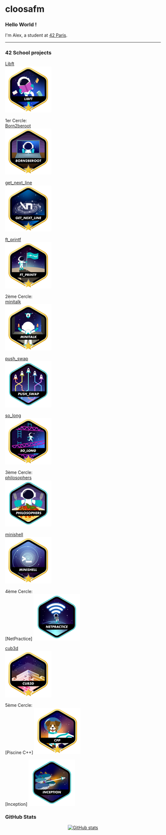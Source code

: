 # cloosafm

### Hello World !

I'm Alex, a student at [42 Paris](https://42.fr/en/homepage/).

---
<!---
### 42 Stats Card

[![My 42 stats](https://badge42.vercel.app/api/v2/cl8llmf4200060hmkt4qtrpqm/stats?cursusId=21&coalitionId=45)](https://github.com/JaeSeoKim/badge42)
--->

### 42 School projects


[Libft](https://gitlab.com/42_cursus1/libft_42.git)  
![Libft badge](https://github.com/cloosafm/cloosafm/blob/main/42_badges/libftm.png)  

1er Cercle:  
[Born2beroot](https://gitlab.com/42_cursus1/Born2beroot.git)  
![B2R badge](https://github.com/cloosafm/cloosafm/blob/main/42_badges/born2berootm.png)  

[get_next_line](https://gitlab.com/42_cursus1/get_next_line.git)  
![GNL badge](https://github.com/cloosafm/cloosafm/blob/main/42_badges/get_next_linem.png)  

[ft_printf](https://gitlab.com/42_cursus1/ft_printf)  
![ft_printf badge](https://github.com/cloosafm/cloosafm/blob/main/42_badges/ft_printfm.png)  

  
2ème Cercle:  
[minitalk](https://gitlab.com/42_cursus1/minitalk)  
![minitalk badge](https://github.com/cloosafm/cloosafm/blob/main/42_badges/minitalkm.png)  

[push_swap](https://gitlab.com/42_cursus1/push_swap.git)  
![push_swap badge](https://github.com/cloosafm/cloosafm/blob/main/42_badges/push_swape.png)  

[so_long](https://gitlab.com/42_cursus1/so_long.git)  
![so_long badge](https://github.com/cloosafm/cloosafm/blob/main/42_badges/so_longm.png)  


3ème Cercle:  
[philosophers](https://gitlab.com/42_cursus1/philosophers.git)  
![philosophers badge](https://github.com/cloosafm/cloosafm/blob/main/42_badges/philosopherse.png)  

[minishell](https://gitlab.com/42_cursus1/minishell.git)  
![minishell badge](https://github.com/cloosafm/cloosafm/blob/main/42_badges/minishellm.png) 


4ème Cercle:  
[NetPractice]
![netpractice badge](https://github.com/cloosafm/cloosafm/blob/main/42_badges/netpracticee.png)  

[cub3d](https://gitlab.com/42_cursus1/cub3d.git)  
![cub3d badge](https://github.com/cloosafm/cloosafm/blob/main/42_badges/cub3dm.png)  



5ème Cercle:  
[Piscine C++]
![CPP badge](https://github.com/cloosafm/cloosafm/blob/main/42_badges/cppm.png)  

[Inception]
![inception badge](https://github.com/cloosafm/cloosafm/blob/main/42_badges/inceptione.png)   


<!---

syntax:
![project name](gitlab)
JaeSeoKim vercel badge {followed by 2 spaces for return carriage}
![badge icon] (https://github.com/cloosafm/cloosafm/blob/main/42_badges/BADGE-ICON.png)) {followed by 2 spaces for return carriage}

exemple:
![Libft](https://gitlab.com/42_cursus1/libft_42.git)
[![acloos's 42 Libft Score](https://badge42.vercel.app/api/v2/cl8llmf4200060hmkt4qtrpqm/project/2580603)](https://github.com/JaeSeoKim/badge42)  
![Libft badge](https://github.com/cloosafm/cloosafm/blob/main/42_badges/libfte.png)  



Badges
.e -> basic
.m -> bonus

git repo for dynamic badges:
https://github.com/JaeSeoKim/badge42


basic icons:


5ème Cercle:
![webserv badge](https://github.com/cloosafm/cloosafm/blob/main/42_badges/webserve.png)  
![ft_irc badge](https://github.com/cloosafm/cloosafm/blob/main/42_badges/ft_irce.png)  


6ème Cercle:
![ft_transcendance badge](https://github.com/cloosafm/cloosafm/blob/main/42_badges/ft_transcendencee.png.png)  


--->

### GitHub Stats

<div align="center">

[![GitHub stats](https://github-readme-stats.vercel.app/api?username=cloosafm&show_icons=true&hide_rank=false&theme=github_dark&hide=issues&hide_title=true)](https://github.com/anuraghazra/github-readme-stats)



</div>


<!---


[![My GitHub Language Stats](https://github-readme-stats.vercel.app/api/top-langs/?username=jasongaylord&langs_count=5&theme=tokyonight)]()

[![Top Langs](https://github-readme-stats.vercel.app/api/top-langs/?username=cloosafm&langs_count=5&hide_title=true&count_private=true&include_all_commits=true&hide=java,html,css)](https://github.com/anuraghazra/github-readme-stats)



(https://github.com/anuraghazra/github-readme-stats)

https://www.sitepoint.com/github-profile-readme/

https://www.sitepoint.com/github-profile-readme/
-->
